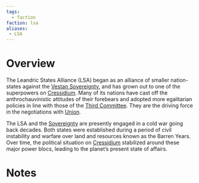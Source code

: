 ```yaml
---
tags:
  - faction
faction: lsa
aliases: 
 - LSA
---
```


# Overview
The Leandric States Alliance (LSA) began as an alliance of smaller nation-states against the [Vestan Sovereignty](Vestan%20Sovereignty.md), and has grown out to one of the superpowers on [Cressidium](Cressidium.md). Many of its nations have cast off the anthrochauvinistic attitudes of their forebears and adopted more egalitarian policies in line with those of the [Third Committee](reference/Third%20Committee.md). They are the driving force in the negotiations with [Union](reference/Union.md).

The LSA and the [Sovereignty](Vestan%20Sovereignty.md) are presently engaged in a cold war going back decades. Both states were established during a period of civil instability and warfare over land and resources known as the Barren Years. Over time, the political situation on [Cressidium](Cressidium.md) stabilized around these major power blocs, leading to the planet’s present state of affairs.

# Notes